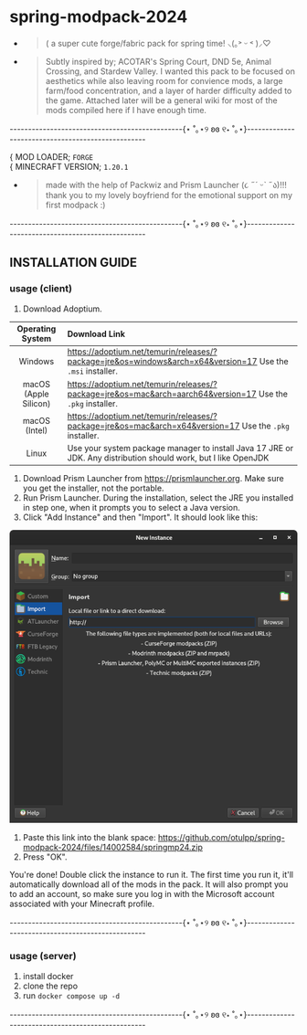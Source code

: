 # spring-modpack-2024

- > ( a super cute forge/fabric pack for spring time! ⸜(｡˃ ᵕ ˂ )⸝♡
- > Subtly inspired by; ACOTAR's Spring Court, DND 5e, Animal Crossing,
and Stardew Valley. I wanted this pack to be focused on aesthetics while also leaving room
for convience mods, a large farm/food concentration, and a layer of harder
difficulty added to the game. Attached later will be a general wiki for most of the mods compiled here if I have enough time.

-----------------------------------------------{⋆ ˚｡⋆୨ ʚɞ ୧⋆ ˚｡⋆}--------------------------------------------------

{ MOD LOADER; `FORGE` \
{ MINECRAFT VERSION; `1.20.1`

- > made with the help of Packwiz and Prism Launcher (૮ ˶´ ᵕˋ ˶ა)!!! thank you to my lovely boyfriend for the emotional support on my first modpack :)
  
-----------------------------------------------{⋆ ˚｡⋆୨ ʚɞ ୧⋆ ˚｡⋆}--------------------------------------------------

## INSTALLATION GUIDE

### usage (client)

1. Download Adoptium.

| Operating System | Download Link |
| :--------------: | :------------ |
| Windows          | <https://adoptium.net/temurin/releases/?package=jre&os=windows&arch=x64&version=17> Use the `.msi` installer. |
| macOS (Apple Silicon) | <https://adoptium.net/temurin/releases/?package=jre&os=mac&arch=aarch64&version=17> Use the `.pkg` installer. |
| macOS (Intel)    | <https://adoptium.net/temurin/releases/?package=jre&os=mac&arch=x64&version=17> Use the `.pkg` installer. |
| Linux            | Use your system package manager to install Java 17 JRE or JDK. Any distribution should work, but I like OpenJDK |

1. Download Prism Launcher from <https://prismlauncher.org>. Make sure you get the installer, not the portable.
2. Run Prism Launcher. During the installation, select the JRE you installed in step one, when it prompts you to select a Java version.
3. Click "Add Instance" and then "Import". It should look like this:

![Import screen in Prism Launcher](https://github.com/ryleu/christmas-modpack-2023/raw/main/docs/import.png)

1. Paste this link into the blank space: <https://github.com/otulpp/spring-modpack-2024/files/14002584/springmp24.zip>
2. Press "OK".

You're done! Double click the instance to run it. The first time you run it, it'll automatically download all of the mods in the pack.
It will also prompt you to add an account, so make sure you log in with the Microsoft account associated with your Minecraft profile.

-----------------------------------------------{⋆ ˚｡⋆୨ ʚɞ ୧⋆ ˚｡⋆}--------------------------------------------------

### usage (server)

1. install docker
2. clone the repo
3. run `docker compose up -d`

-----------------------------------------------{⋆ ˚｡⋆୨ ʚɞ ୧⋆ ˚｡⋆}--------------------------------------------------
